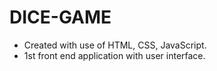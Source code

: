 # DICE-GAME 
- Created with use of HTML, CSS, JavaScript.
- 1st front end application with user interface.
